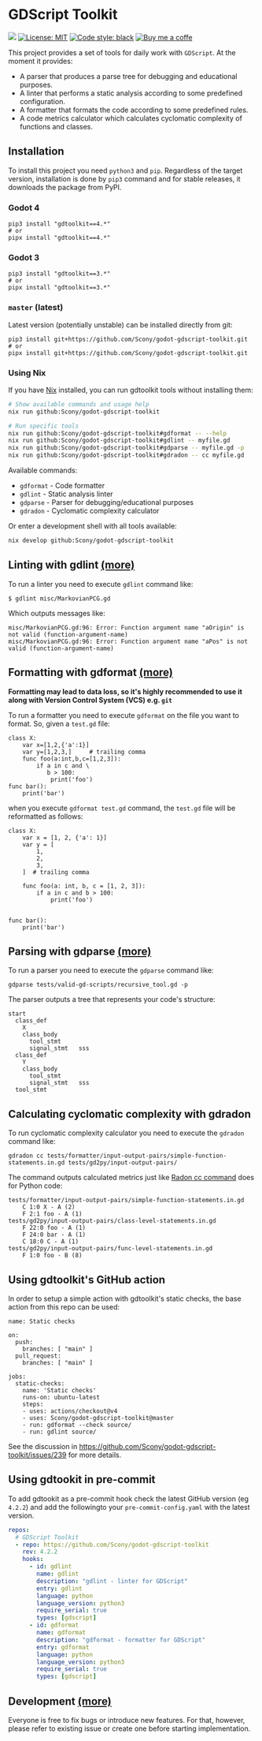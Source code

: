 # GDScript Toolkit
[![](https://github.com/Scony/godot-gdscript-toolkit/workflows/Tests/badge.svg)](https://github.com/Scony/godot-gdscript-toolkit/actions)
[![License: MIT](https://img.shields.io/badge/License-MIT-yellow.svg)](https://opensource.org/licenses/MIT)
[![Code style: black](https://img.shields.io/badge/code%20style-black-000000.svg)](https://github.com/psf/black)
[![Buy me a coffe](https://img.shields.io/badge/Buy%20me%20a%20coffe-FF5E5B?logo=ko-fi&logoColor=white)](https://ko-fi.com/pawel_lampe)

This project provides a set of tools for daily work with `GDScript`. At the moment it provides:

- A parser that produces a parse tree for debugging and educational purposes.
- A linter that performs a static analysis according to some predefined configuration.
- A formatter that formats the code according to some predefined rules.
- A code metrics calculator which calculates cyclomatic complexity of functions and classes.

## Installation

To install this project you need `python3` and `pip`.
Regardless of the target version, installation is done by `pip3` command and for stable releases, it downloads the package from PyPI.

### Godot 4

```
pip3 install "gdtoolkit==4.*"
# or
pipx install "gdtoolkit==4.*"
```

### Godot 3

```
pip3 install "gdtoolkit==3.*"
# or
pipx install "gdtoolkit==3.*"
```

### `master` (latest)

Latest version (potentially unstable) can be installed directly from git:
```
pip3 install git+https://github.com/Scony/godot-gdscript-toolkit.git
# or
pipx install git+https://github.com/Scony/godot-gdscript-toolkit.git
```

### Using Nix

If you have [Nix](https://nixos.org/) installed, you can run gdtoolkit tools without installing them:

```bash
# Show available commands and usage help
nix run github:Scony/godot-gdscript-toolkit

# Run specific tools
nix run github:Scony/godot-gdscript-toolkit#gdformat -- --help
nix run github:Scony/godot-gdscript-toolkit#gdlint -- myfile.gd
nix run github:Scony/godot-gdscript-toolkit#gdparse -- myfile.gd -p
nix run github:Scony/godot-gdscript-toolkit#gdradon -- cc myfile.gd
```

Available commands:
- `gdformat` - Code formatter
- `gdlint` - Static analysis linter
- `gdparse` - Parser for debugging/educational purposes
- `gdradon` - Cyclomatic complexity calculator

Or enter a development shell with all tools available:

```bash
nix develop github:Scony/godot-gdscript-toolkit
```

## Linting with gdlint [(more)](https://github.com/Scony/godot-gdscript-toolkit/wiki/3.-Linter)

To run a linter you need to execute `gdlint` command like:

```
$ gdlint misc/MarkovianPCG.gd
```

Which outputs messages like:

```
misc/MarkovianPCG.gd:96: Error: Function argument name "aOrigin" is not valid (function-argument-name)
misc/MarkovianPCG.gd:96: Error: Function argument name "aPos" is not valid (function-argument-name)
```

## Formatting with gdformat [(more)](https://github.com/Scony/godot-gdscript-toolkit/wiki/4.-Formatter)

**Formatting may lead to data loss, so it's highly recommended to use it along with Version Control System (VCS) e.g. `git`**

To run a formatter you need to execute `gdformat` on the file you want to format. So, given a `test.gd` file:

```
class X:
	var x=[1,2,{'a':1}]
	var y=[1,2,3,]     # trailing comma
	func foo(a:int,b,c=[1,2,3]):
		if a in c and \
		   b > 100:
			print('foo')
func bar():
	print('bar')
```

when you execute `gdformat test.gd` command, the `test.gd` file will be reformatted as follows:

```
class X:
	var x = [1, 2, {'a': 1}]
	var y = [
		1,
		2,
		3,
	]  # trailing comma

	func foo(a: int, b, c = [1, 2, 3]):
		if a in c and b > 100:
			print('foo')


func bar():
	print('bar')
```

## Parsing with gdparse [(more)](https://github.com/Scony/godot-gdscript-toolkit/wiki/2.-Parser)

To run a parser you need to execute the `gdparse` command like:

```
gdparse tests/valid-gd-scripts/recursive_tool.gd -p
```

The parser outputs a tree that represents your code's structure:

```
start
  class_def
    X
    class_body
      tool_stmt
      signal_stmt	sss
  class_def
    Y
    class_body
      tool_stmt
      signal_stmt	sss
  tool_stmt
```

## Calculating cyclomatic complexity with gdradon

To run cyclomatic complexity calculator you need to execute the `gdradon` command like:

```
gdradon cc tests/formatter/input-output-pairs/simple-function-statements.in.gd tests/gd2py/input-output-pairs/
```

The command outputs calculated metrics just like [Radon cc command](https://radon.readthedocs.io/en/latest/commandline.html#the-cc-command) does for Python code:
```
tests/formatter/input-output-pairs/simple-function-statements.in.gd
    C 1:0 X - A (2)
    F 2:1 foo - A (1)
tests/gd2py/input-output-pairs/class-level-statements.in.gd
    F 22:0 foo - A (1)
    F 24:0 bar - A (1)
    C 18:0 C - A (1)
tests/gd2py/input-output-pairs/func-level-statements.in.gd
    F 1:0 foo - B (8)
```

## Using gdtoolkit's GitHub action

In order to setup a simple action with gdtoolkit's static checks, the base action from this repo can be used:

```
name: Static checks

on:
  push:
    branches: [ "main" ]
  pull_request:
    branches: [ "main" ]

jobs:
  static-checks:
    name: 'Static checks'
    runs-on: ubuntu-latest
    steps:
    - uses: actions/checkout@v4
    - uses: Scony/godot-gdscript-toolkit@master
    - run: gdformat --check source/
    - run: gdlint source/
```

See the discussion in https://github.com/Scony/godot-gdscript-toolkit/issues/239 for more details.

## Using gdtookit in pre-commit

To add gdtookit as a pre-commit hook check the latest GitHub version (eg `4.2.2`) and add the followingto your `pre-commit-config.yaml` with the latest version.

```Yaml
repos:
  # GDScript Toolkit
  - repo: https://github.com/Scony/godot-gdscript-toolkit
    rev: 4.2.2
    hooks:
      - id: gdlint
        name: gdlint
        description: "gdlint - linter for GDScript"
        entry: gdlint
        language: python
        language_version: python3
        require_serial: true
        types: [gdscript]
      - id: gdformat
        name: gdformat
        description: "gdformat - formatter for GDScript"
        entry: gdformat
        language: python
        language_version: python3
        require_serial: true
        types: [gdscript]
```

## Development [(more)](https://github.com/Scony/godot-gdscript-toolkit/wiki/5.-Development)

Everyone is free to fix bugs or introduce new features. For that, however, please refer to existing issue or create one before starting implementation.
